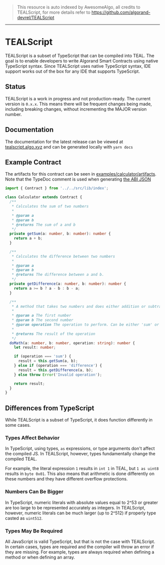 > This resource is auto indexed by AwesomeAlgo, all credits to TEALScript, for more details refer to https://github.com/algorand-devrel/TEALScript

---

# TEALScript

TEALScript is a subset of TypeScript that can be compiled into TEAL. The goal is to enable developers to write Algorand Smart Contracts using native TypeScript syntax. Since TEALScript uses native TypeScript syntax, IDE support works out of the box for any IDE that supports TypeScript.

## Status

TEALScript is a work in progress and not production-ready. The current version is `0.x.x`. This means there will be frequent changes being made, including breaking changes, without incrementing the MAJOR version number.

## Documentation

The documentation for the latest release can be viewed at [tealscript.algo.xyz](https://tealscript.algo.xyz) and can be generated locally with `yarn docs`

## Example Contract

The artifacts for this contract can be seen in [examples/calculator/artifacts](https://github.com/algorandfoundation/TEALScript/tree/dev/examples/calculator/artifacts). Note that the TypeDoc comment is used when generating [the ABI JSON](https://github.com/algorandfoundation/TEALScript/tree/dev/examples/calculator/artifacts/Calculator.abi.json)

```ts
import { Contract } from '../../src/lib/index';

class Calculator extends Contract {
  /**
   * Calculates the sum of two numbers
   *
   * @param a
   * @param b
   * @returns The sum of a and b
   */
  private getSum(a: number, b: number): number {
    return a + b;
  }

  /**
   * Calculates the difference between two numbers
   *
   * @param a
   * @param b
   * @returns The difference between a and b.
   */
  private getDifference(a: number, b: number): number {
    return a >= b ? a - b : b - a;
  }

  /**
   * A method that takes two numbers and does either addition or subtraction
   *
   * @param a The first number
   * @param b The second number
   * @param operation The operation to perform. Can be either 'sum' or 'difference'
   *
   * @returns The result of the operation
   */
  doMath(a: number, b: number, operation: string): number {
    let result: number;

    if (operation === 'sum') {
      result = this.getSum(a, b);
    } else if (operation === 'difference') {
      result = this.getDifference(a, b);
    } else throw Error('Invalid operation');

    return result;
  }
}
```

## Differences from TypeScript

While TEALScript is a subset of TypeScript, it does function differently in some cases.

### Types Affect Behavior

In TypeScript, using types, `as` expressions, or type arguments don't affect the compiled JS. In TEALScript, however, types fundamentally change the compiled TEAL. 

For example, the literal expression `1` results in `int 1` in TEAL, but `1 as uint8` results in `byte 0x01`. This also means that arithmetic is done differently on these numbers and they have different overflow protections.

### Numbers Can Be Bigger

In TypeScript, numeric literals with absolute values equal to 2^53 or greater are too large to be represented accurately as integers. In TEALScript, however, numeric literals can be much larger (up to 2^512) if properly type casted as `uint512`.

### Types May Be Required

All JavaScript is valid TypeScript, but that is not the case with TEALScript. In certain cases, types are required and the compiler will throw an error if they are missing. For example, types are always required when defining a method or when defining an array.

